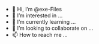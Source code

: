 - 👋 Hi, I’m @exe-Files
- 👀 I’m interested in ...
- 🌱 I’m currently learning ...
- 💞️ I’m looking to collaborate on ...
- 📫 How to reach me ...

<!---
exe-Files/exe-Files is a ✨ special ✨ repository because its `README.md` (this file) appears on your GitHub profile.
You can click the Preview link to take a look at your changes.
--->
